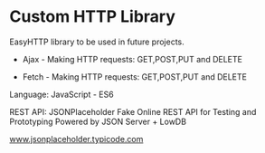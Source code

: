 # Custom HTTP Library

EasyHTTP library to be used in future projects.


* Ajax - Making HTTP requests: GET,POST,PUT and DELETE
 
* Fetch - Making HTTP requests: GET,POST,PUT and DELETE

Language: JavaScript - ES6

REST API: JSONPlaceholder
Fake Online REST API for Testing and Prototyping 
Powered by JSON Server + LowDB

www.jsonplaceholder.typicode.com